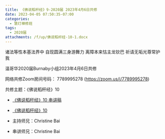 ```yaml
---
title: 《佛说稻秆经》9-2020届 2023年4月6日共修
date: 2023-04-05 07:50:35-07:00
categories:
  - 慧灯禅修班
tags:
  - 2020届
attachments: /f/up/佛说稻杆经-10-1.docx
---
```

诸法等性本基法界中 自现圆满三身游舞力
离障本来怙主龙钦巴 祈请无垢光尊常护我

温哥华2020届Burnaby小组2023年4月6日共修

网络共修Zoom房间号码： 7789995278 (<https://zoom.us/j/7789995278>)

共修主题：《佛说稻秆经》10

* [《佛说稻秆经》10 串讲稿](/f/up/佛说稻杆经-10-1.docx)
* [《佛说稻秆经》10](https://www.fohuifayu.com/index.php/huideng-jiangtang/jingdian-jiedu/foshuo-daoganjing/2494-p17081)

* 主持师兄：Christine Bai
* 串讲师兄：Christine Bai